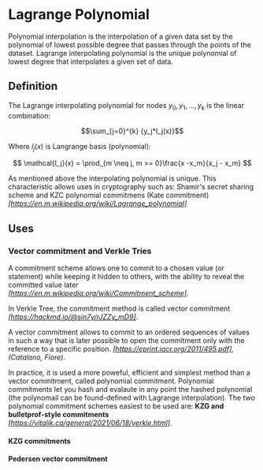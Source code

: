 # Lagrange Polynomial

Polynomial interpolation is the interpolation of a given data set by the polynomial of lowest possible degree that passes through the points of the dataset.
Lagrange interpolating polynomial is the unique polynomial of lowest degree that interpolates a given set of data.

## Definition

The Lagrange interpolating polynomial for nodes ${y_0, y_1, ..., y_k}$ is the linear combination:

$$\sum_{j=0}^{k} {y_j*l_j(x)}$$

Where $l_j(x)$ is Langrange basis (polynomial): 
 
$$
\mathcal{l_j}(x) = \prod_{m \neq j, m >= 0}\frac{x -x_m}{x_j - x_m}
$$

As mentioned above the interpolating polynomial is unique. This characteristic allows uses in cryptography such as: Shamir's secret sharing scheme and KZC polynomial commitmens (Kate commitment) *[https://en.m.wikipedia.org/wiki/Lagrange_polynomial]*

## Uses

### Vector commitment and Verkle Tries

A commitment scheme allows one to commit to a chosen value (or statement) while keeping it hidden to others, with the ability to reveal the committed value later *[https://en.m.wikipedia.org/wiki/Commitment_scheme]*.

In Verkle Tree, the commitment method is called vector commitment *[https://hackmd.io/@sin7y/rJZZy_mD9]*.

A vector commitment allows to commit to an ordered sequences of values in such a way that is later possible to open the commitment only with the reference to a specific position. *[https://eprint.iacr.org/2011/495.pdf], (Catalano, Fiore)*.

In practice, it is used a more poweful, efficient and simplest method than a vector commitment, called polynomial commitment. Polynomial commitments let you hash and evalaute in any point the hashed polynomial (the polynomail can be found-defined with Lagrange interpolation). The two polynomial commitment schemes easiest to be used are: **KZG and bulletprof-style commitments** *[https://vitalik.ca/general/2021/06/18/verkle.html]*.


#### KZG commitments


#### Pedersen vector commitment








